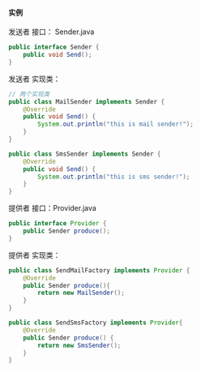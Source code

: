 #### 实例

发送者 接口： Sender.java

```java
public interface Sender {
    public void Send();
}
```

发送者 实现类：

```java
// 两个实现类
public class MailSender implements Sender {
    @Override
    public void Send() {
        System.out.println("this is mail sender!");
    }
}

public class SmsSender implements Sender {
    @Override
    public void Send() {
        System.out.println("this is sms sender!");
    }
}
```



提供者 接口：Provider.java

```java
public interface Provider {
    public Sender produce();
}
```

提供者 实现类：

```java
public class SendMailFactory implements Provider {
    @Override
    public Sender produce(){
        return new MailSender();
    }
}

public class SendSmsFactory implements Provider{
    @Override
    public Sender produce() {
        return new SmsSender();
    }
}
```



